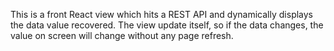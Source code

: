 This is a front React view which hits a REST API and dynamically displays the data value recovered.
The view update itself, so if the data changes, the value on screen will change without any page refresh.